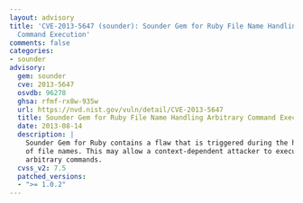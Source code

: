 ```yaml
---
layout: advisory
title: 'CVE-2013-5647 (sounder): Sounder Gem for Ruby File Name Handling Arbitrary
  Command Execution'
comments: false
categories:
- sounder
advisory:
  gem: sounder
  cve: 2013-5647
  osvdb: 96278
  ghsa: rfmf-rx8w-935w
  url: https://nvd.nist.gov/vuln/detail/CVE-2013-5647
  title: Sounder Gem for Ruby File Name Handling Arbitrary Command Execution
  date: 2013-08-14
  description: |
    Sounder Gem for Ruby contains a flaw that is triggered during the handling
    of file names. This may allow a context-dependent attacker to execute
    arbitrary commands.
  cvss_v2: 7.5
  patched_versions:
  - ">= 1.0.2"
---
```

